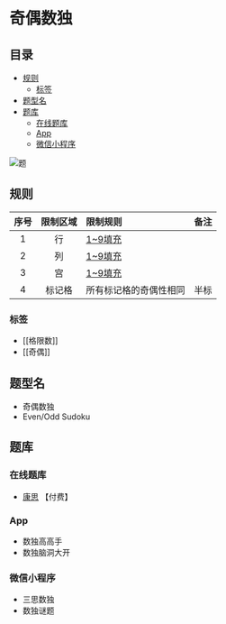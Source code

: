 # 奇偶数独
<!-- START doctoc generated TOC please keep comment here to allow auto update -->
<!-- DON'T EDIT THIS SECTION, INSTEAD RE-RUN doctoc TO UPDATE -->
## 目录

- [规则](#%E8%A7%84%E5%88%99)
  - [标签](#%E6%A0%87%E7%AD%BE)
- [题型名](#%E9%A2%98%E5%9E%8B%E5%90%8D)
- [题库](#%E9%A2%98%E5%BA%93)
  - [在线题库](#%E5%9C%A8%E7%BA%BF%E9%A2%98%E5%BA%93)
  - [App](#app)
  - [微信小程序](#%E5%BE%AE%E4%BF%A1%E5%B0%8F%E7%A8%8B%E5%BA%8F)

<!-- END doctoc generated TOC please keep comment here to allow auto update -->

![题](https://www.gmpuzzles.com/images/blog/GM-EvenOddSudoku-Ex.png)

## 规则

| 序号  | 限制区域 | 限制规则        | 备注  |
|:---:|:----:|:------------|:---:|
|  1  |  行   | [1~9填充]     |     |
|  2  |  列   | [1~9填充]     |     |
|  3  |  宫   | [1~9填充]     |     |
|  4  | 标记格  | 所有标记格的奇偶性相同 | 半标  |

### 标签

- [[格限数]]
- [[奇偶]]

## 题型名

- 奇偶数独
- Even/Odd Sudoku

## 题库

### 在线题库

- [康思](https://www.conceptispuzzles.com/zh/index.aspx?uri=puzzle/sudoku) 【付费】

### App

- 数独高高手
- 数独脑洞大开

### 微信小程序

- 三思数独
- 数独谜题

[1~9填充]: ../../../../rules.md#1to9填充
